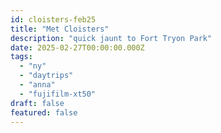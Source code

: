 ```yaml
---
id: cloisters-feb25
title: "Met Cloisters"
description: "quick jaunt to Fort Tryon Park"
date: 2025-02-27T00:00:00.000Z
tags:
  - "ny"
  - "daytrips"
  - "anna"
  - "fujifilm-xt50"
draft: false
featured: false
---
```


